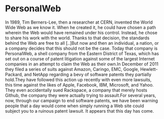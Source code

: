 # PersonalWeb

In 1989, Tim Berners-Lee, then a researcher at CERN, invented the
World Wide Web as we know it. When he created it, he could have chosen
a path wherein the Web would have remained under his control. Instead,
he chose to share his work with the world. Thanks to that decision,
the standards behind the Web are free to all [..]But now and then an
individual, a nation, or a company decides that this should not be the
case. Today that company is PersonalWeb, a shell company from the
Eastern District of Texas, which has set out on a course of patent
litigation against some of the largest Internet companies in an
attempt to claim the Web as their own.In December of 2011 they filed a
series of suits against Amazon, Caringo, EMC, Google, Hewlett-Packard,
and NetApp regarding a bevy of software patents they partially
hold.They have followed this action up recently with even more
lawsuits, this time against the likes of Apple, Facebook, IBM,
Microsoft, and Yahoo. They even accidentally sued Rackspace, a company
that merely hosts Github, the company they were actually trying to
assault.For several years, now, through our campaign to end software
patents, we have been warning people that a day would come when simply
running a Web site could subject you to a ruinous patent lawsuit. It
appears that this day has come.














